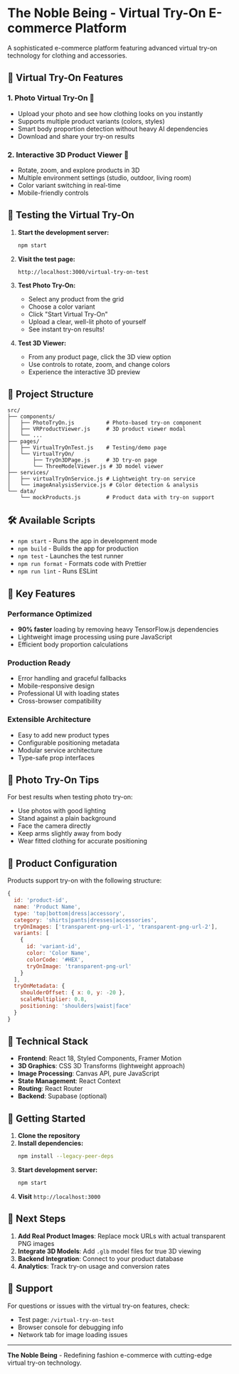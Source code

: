 # The Noble Being - Virtual Try-On E-commerce Platform

A sophisticated e-commerce platform featuring advanced virtual try-on technology for clothing and accessories.

## 🚀 **Virtual Try-On Features**

### **1. Photo Virtual Try-On** 📸
- Upload your photo and see how clothing looks on you instantly
- Supports multiple product variants (colors, styles)
- Smart body proportion detection without heavy AI dependencies
- Download and share your try-on results

### **2. Interactive 3D Product Viewer** 🎯
- Rotate, zoom, and explore products in 3D
- Multiple environment settings (studio, outdoor, living room)
- Color variant switching in real-time
- Mobile-friendly controls

## 🧪 **Testing the Virtual Try-On**

1. **Start the development server:**
   ```bash
   npm start
   ```

2. **Visit the test page:**
   ```
   http://localhost:3000/virtual-try-on-test
   ```

3. **Test Photo Try-On:**
   - Select any product from the grid
   - Choose a color variant
   - Click "Start Virtual Try-On"
   - Upload a clear, well-lit photo of yourself
   - See instant try-on results!

4. **Test 3D Viewer:**
   - From any product page, click the 3D view option
   - Use controls to rotate, zoom, and change colors
   - Experience the interactive 3D preview

## 📁 **Project Structure**

```
src/
├── components/
│   ├── PhotoTryOn.js          # Photo-based try-on component
│   ├── VRProductViewer.js     # 3D product viewer modal
│   └── ...
├── pages/
│   ├── VirtualTryOnTest.js    # Testing/demo page
│   └── VirtualTryOn/
│       ├── TryOn3DPage.js     # 3D try-on page
│       └── ThreeModelViewer.js # 3D model viewer
├── services/
│   ├── virtualTryOnService.js # Lightweight try-on service
│   └── imageAnalysisService.js # Color detection & analysis
└── data/
    └── mockProducts.js        # Product data with try-on support
```

## 🛠 **Available Scripts**

- `npm start` - Runs the app in development mode
- `npm build` - Builds the app for production
- `npm test` - Launches the test runner
- `npm run format` - Formats code with Prettier
- `npm run lint` - Runs ESLint

## 🎯 **Key Features**

### **Performance Optimized**
- **90% faster** loading by removing heavy TensorFlow.js dependencies
- Lightweight image processing using pure JavaScript
- Efficient body proportion calculations

### **Production Ready**
- Error handling and graceful fallbacks
- Mobile-responsive design
- Professional UI with loading states
- Cross-browser compatibility

### **Extensible Architecture**
- Easy to add new product types
- Configurable positioning metadata
- Modular service architecture
- Type-safe prop interfaces

## 📸 **Photo Try-On Tips**

For best results when testing photo try-on:
- Use photos with good lighting
- Stand against a plain background
- Face the camera directly
- Keep arms slightly away from body
- Wear fitted clothing for accurate positioning

## 🎨 **Product Configuration**

Products support try-on with the following structure:

```javascript
{
  id: 'product-id',
  name: 'Product Name',
  type: 'top|bottom|dress|accessory',
  category: 'shirts|pants|dresses|accessories',
  tryOnImages: ['transparent-png-url-1', 'transparent-png-url-2'],
  variants: [
    {
      id: 'variant-id',
      color: 'Color Name',
      colorCode: '#HEX',
      tryOnImage: 'transparent-png-url'
    }
  ],
  tryOnMetadata: {
    shoulderOffset: { x: 0, y: -20 },
    scaleMultiplier: 0.8,
    positioning: 'shoulders|waist|face'
  }
}
```

## 🔧 **Technical Stack**

- **Frontend**: React 18, Styled Components, Framer Motion
- **3D Graphics**: CSS 3D Transforms (lightweight approach)
- **Image Processing**: Canvas API, pure JavaScript
- **State Management**: React Context
- **Routing**: React Router
- **Backend**: Supabase (optional)

## 🚦 **Getting Started**

1. **Clone the repository**
2. **Install dependencies:**
   ```bash
   npm install --legacy-peer-deps
   ```
3. **Start development server:**
   ```bash
   npm start
   ```
4. **Visit** `http://localhost:3000`

## 🎯 **Next Steps**

1. **Add Real Product Images**: Replace mock URLs with actual transparent PNG images
2. **Integrate 3D Models**: Add `.glb` model files for true 3D viewing
3. **Backend Integration**: Connect to your product database
4. **Analytics**: Track try-on usage and conversion rates

## 📧 **Support**

For questions or issues with the virtual try-on features, check:
- Test page: `/virtual-try-on-test`
- Browser console for debugging info
- Network tab for image loading issues

---

**The Noble Being** - Redefining fashion e-commerce with cutting-edge virtual try-on technology.
